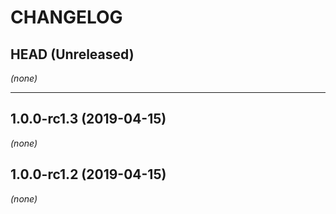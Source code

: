 CHANGELOG
=========

## HEAD (Unreleased)
_(none)_

--------------------

## 1.0.0-rc1.3 (2019-04-15)
_(none)_

## 1.0.0-rc1.2 (2019-04-15)
_(none)_


